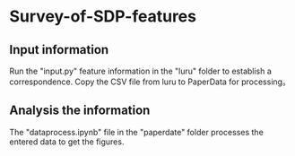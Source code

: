 # Survey-of-SDP-features
## Input information
Run the "input.py" feature information in the "luru" folder to establish a correspondence. Copy the CSV file from luru to PaperData for processing。
## Analysis the information
The "dataprocess.ipynb" file in the "paperdate" folder processes the entered data to get the figures.
